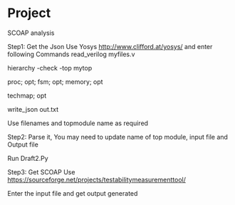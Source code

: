 # Project
SCOAP analysis

Step1: Get the Json
Use Yosys http://www.clifford.at/yosys/ and enter following Commands
read_verilog myfiles.v

hierarchy -check -top mytop

proc; opt; fsm; opt; memory; opt

techmap; opt

write_json out.txt

  
Use filenames and topmodule name as required


Step2: Parse it, You may need to update name of top module, input file and Output file

Run Draft2.Py


Step3: Get SCOAP
Use https://sourceforge.net/projects/testabilitymeasurementtool/

Enter the input file and get output generated
